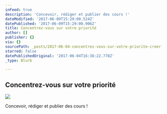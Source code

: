 ```yaml
---
inFeed: true
description: 'Concevoir, rédiger et publier des cours !'
dateModified: '2017-06-09T15:29:00.524Z'
datePublished: '2017-06-09T15:29:00.906Z'
title: Concentrez-vous sur votre priorité
author: []
publisher: {}
via: {}
sourcePath: _posts/2017-06-04-concentrez-vous-sur-votre-priorite-creer-des-cours.md
starred: false
datePublishedOriginal: '2017-06-04T16:38:22.778Z'
_type: Blurb

---
```

## **Concentrez-vous sur votre priorité**
![](https://the-grid-user-content.s3-us-west-2.amazonaws.com/141632b1-3679-4a71-a538-05886acdb6b8.png)

Concevoir, rédiger et publier des cours !